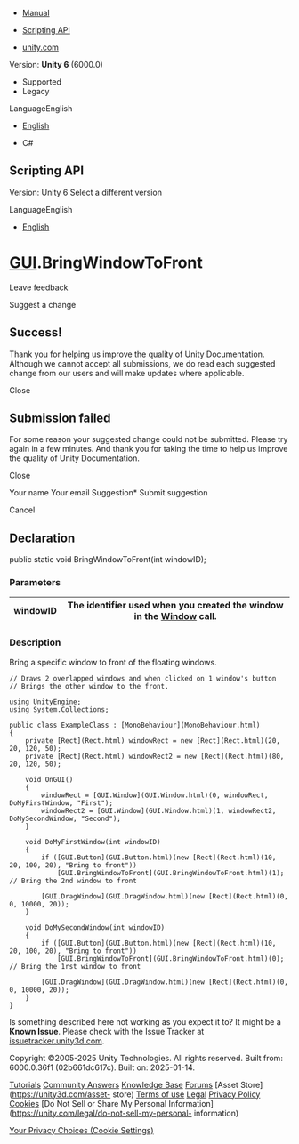 [ ]()

  * [Manual](../Manual/index.html)
  * [Scripting API](../ScriptReference/index.html)

  * [unity.com](https://unity.com/)

Version: **Unity 6** (6000.0)

  * Supported
  * Legacy

LanguageEnglish

  * [English]()

  * C#

[ ](https://docs.unity3d.com)

## Scripting API

Version: Unity 6 Select a different version

LanguageEnglish

  * [English]()

#  [GUI](GUI.html).BringWindowToFront

Leave feedback

Suggest a change

## Success!

Thank you for helping us improve the quality of Unity Documentation. Although
we cannot accept all submissions, we do read each suggested change from our
users and will make updates where applicable.

Close

## Submission failed

For some reason your suggested change could not be submitted. Please <a>try
again</a> in a few minutes. And thank you for taking the time to help us
improve the quality of Unity Documentation.

Close

Your name Your email Suggestion* Submit suggestion

Cancel

[ ]()

## Declaration

public static void BringWindowToFront(int windowID);

### Parameters

windowID | The identifier used when you created the window in the [Window](GUI.Window.html) call.  
---|---  
  
### Description

Bring a specific window to front of the floating windows.

    
    
    // Draws 2 overlapped windows and when clicked on 1 window's button
    // Brings the other window to the front.  
      
    using UnityEngine;
    using System.Collections;  
      
    public class ExampleClass : [MonoBehaviour](MonoBehaviour.html)
    {
        private [Rect](Rect.html) windowRect = new [Rect](Rect.html)(20, 20, 120, 50);
        private [Rect](Rect.html) windowRect2 = new [Rect](Rect.html)(80, 20, 120, 50);  
      
        void OnGUI()
        {
            windowRect = [GUI.Window](GUI.Window.html)(0, windowRect, DoMyFirstWindow, "First");
            windowRect2 = [GUI.Window](GUI.Window.html)(1, windowRect2, DoMySecondWindow, "Second");
        }  
      
        void DoMyFirstWindow(int windowID)
        {
            if ([GUI.Button](GUI.Button.html)(new [Rect](Rect.html)(10, 20, 100, 20), "Bring to front"))
                [GUI.BringWindowToFront](GUI.BringWindowToFront.html)(1); // Bring the 2nd window to front  
      
            [GUI.DragWindow](GUI.DragWindow.html)(new [Rect](Rect.html)(0, 0, 10000, 20));
        }  
      
        void DoMySecondWindow(int windowID)
        {
            if ([GUI.Button](GUI.Button.html)(new [Rect](Rect.html)(10, 20, 100, 20), "Bring to front"))
                [GUI.BringWindowToFront](GUI.BringWindowToFront.html)(0); // Bring the 1rst window to front  
      
            [GUI.DragWindow](GUI.DragWindow.html)(new [Rect](Rect.html)(0, 0, 10000, 20));
        }
    }
    

Is something described here not working as you expect it to? It might be a
**Known Issue**. Please check with the Issue Tracker at
[issuetracker.unity3d.com](https://issuetracker.unity3d.com).

Copyright ©2005-2025 Unity Technologies. All rights reserved. Built from:
6000.0.36f1 (02b661dc617c). Built on: 2025-01-14.

[Tutorials](https://unity3d.com/learn) [Community
Answers](https://answers.unity3d.com) [Knowledge
Base](https://support.unity3d.com/hc/en-us)
[Forums](https://forum.unity3d.com) [Asset Store](https://unity3d.com/asset-
store) [Terms of use](https://docs.unity3d.com/Manual/TermsOfUse.html)
[Legal](https://unity.com/legal) [Privacy
Policy](https://unity.com/legal/privacy-policy)
[Cookies](https://unity.com/legal/cookie-policy) [Do Not Sell or Share My
Personal Information](https://unity.com/legal/do-not-sell-my-personal-
information)

[Your Privacy Choices (Cookie Settings)](javascript:void\(0\);)

